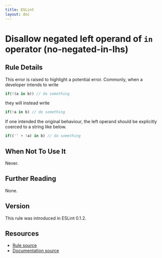 ```yaml
---
title: ESLint
layout: doc
---
```

<!-- Note: No pull requests accepted for this file. See README.md in the root directory for details. -->
# Disallow negated left operand of `in` operator (no-negated-in-lhs)

## Rule Details

This error is raised to highlight a potential error. Commonly, when a developer intends to write

```js
if(!(a in b)) // do something
```

they will instead write

```js
if(!a in b) // do something
```

If one intended the original behaviour, the left operand should be explicitly coerced to a string like below.

```js
if(('' + !a) in b) // do something
```

## When Not To Use It

Never.

## Further Reading

None.

## Version

This rule was introduced in ESLint 0.1.2.

## Resources

* [Rule source](https://github.com/eslint/eslint/tree/master/lib/rules/no-negated-in-lhs.js)
* [Documentation source](https://github.com/eslint/eslint/tree/master/docs/rules/no-negated-in-lhs.md)
